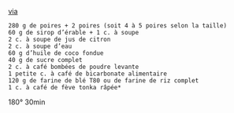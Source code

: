 [via](http://auvertaveclili.fr/gateau-renverse-poires-avec-ou-sans-gluten-vegan/)


    280 g de poires + 2 poires (soit 4 à 5 poires selon la taille)
    60 g de sirop d’érable + 1 c. à soupe
    2 c. à soupe de jus de citron
    2 c. à soupe d’eau
    60 g d’huile de coco fondue
    40 g de sucre complet
    2 c. à café bombées de poudre levante
    1 petite c. à café de bicarbonate alimentaire
    120 g de farine de blé T80 ou de farine de riz complet
    1 c. à café de fève tonka râpée*


180° 30min
